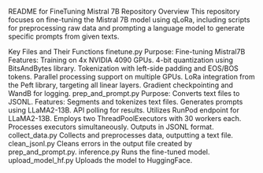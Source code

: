 README for FineTuning Mistral 7B Repository
Overview
This repository focuses on fine-tuning the Mistral 7B model using qLoRa, including scripts for preprocessing raw data and prompting a language model to generate specific prompts from given texts.

Key Files and Their Functions
finetune.py
Purpose: Fine-tuning Mistral7B
Features:
Training on 4x NVIDIA 4090 GPUs.
4-bit quantization using BitsAndBytes library.
Tokenization with left-side padding and EOS/BOS tokens.
Parallel processing support on multiple GPUs.
LoRa integration from the Peft library, targeting all linear layers.
Gradient checkpointing and WandB for logging.
prep_and_prompt.py
Purpose: Converts text files to JSONL.
Features:
Segments and tokenizes text files.
Generates prompts using LLaMA2-13B.
API polling for results.
Utilizes RunPod endpoint for LLaMA2-13B.
Employs two ThreadPoolExecutors with 30 workers each.
Processes executors simultaneously.
Outputs in JSONL format.
collect_data.py
Collects and preprocesses data, outputting a text file.
clean_jsonl.py
Cleans errors in the output file created by prep_and_prompt.py.
inference.py
Runs the fine-tuned model.
upload_model_hf.py
Uploads the model to HuggingFace.
